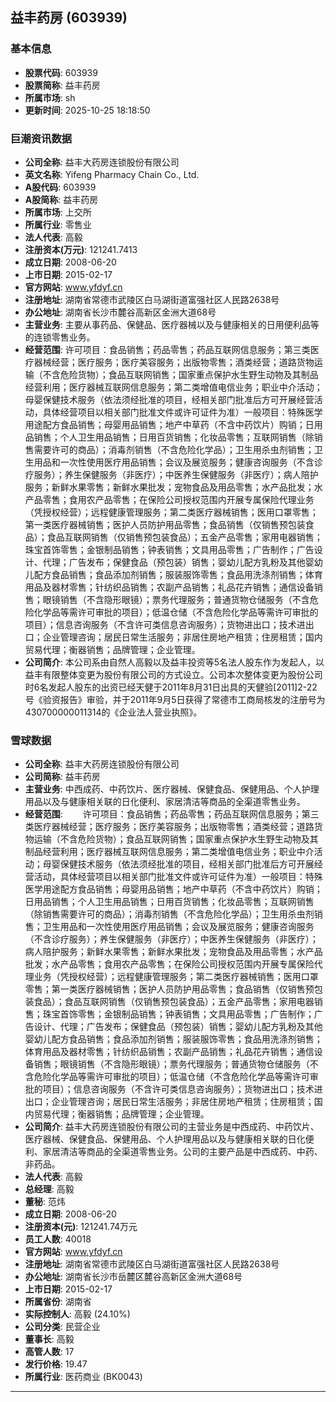## 益丰药房 (603939)

### 基本信息

- **股票代码**: 603939
- **股票简称**: 益丰药房
- **所属市场**: sh
- **更新时间**: 2025-10-25 18:18:50

### 巨潮资讯数据

- **公司全称**: 益丰大药房连锁股份有限公司
- **英文名称**: Yifeng Pharmacy Chain Co., Ltd.
- **A股代码**: 603939
- **A股简称**: 益丰药房
- **所属市场**: 上交所
- **所属行业**: 零售业
- **法人代表**: 高毅
- **注册资本(万元)**: 121241.7413
- **成立日期**: 2008-06-20
- **上市日期**: 2015-02-17
- **官方网站**: www.yfdyf.cn
- **注册地址**: 湖南省常德市武陵区白马湖街道富强社区人民路2638号
- **办公地址**: 湖南省长沙市麓谷高新区金洲大道68号
- **主营业务**: 主要从事药品、保健品、医疗器械以及与健康相关的日用便利品等的连锁零售业务。
- **经营范围**: 许可项目：食品销售；药品零售；药品互联网信息服务；第三类医疗器械经营；医疗服务；医疗美容服务；出版物零售；酒类经营；道路货物运输（不含危险货物）；食品互联网销售；国家重点保护水生野生动物及其制品经营利用；医疗器械互联网信息服务；第二类增值电信业务；职业中介活动；母婴保健技术服务（依法须经批准的项目，经相关部门批准后方可开展经营活动，具体经营项目以相关部门批准文件或许可证件为准）一般项目：特殊医学用途配方食品销售；母婴用品销售；地产中草药（不含中药饮片）购销；日用品销售；个人卫生用品销售；日用百货销售；化妆品零售；互联网销售（除销售需要许可的商品）；消毒剂销售（不含危险化学品）；卫生用杀虫剂销售；卫生用品和一次性使用医疗用品销售；会议及展览服务；健康咨询服务（不含诊疗服务）；养生保健服务（非医疗）；中医养生保健服务（非医疗）；病人陪护服务；新鲜水果零售；新鲜水果批发；宠物食品及用品零售；水产品批发；水产品零售；食用农产品零售；在保险公司授权范围内开展专属保险代理业务（凭授权经营）；远程健康管理服务；第二类医疗器械销售；医用口罩零售；第一类医疗器械销售；医护人员防护用品零售；食品销售（仅销售预包装食品）；食品互联网销售（仅销售预包装食品）；五金产品零售；家用电器销售；珠宝首饰零售；金银制品销售；钟表销售；文具用品零售；广告制作；广告设计、代理；广告发布；保健食品（预包装）销售；婴幼儿配方乳粉及其他婴幼儿配方食品销售；食品添加剂销售；服装服饰零售；食品用洗涤剂销售；体育用品及器材零售；针纺织品销售；农副产品销售；礼品花卉销售；通信设备销售；眼镜销售（不含隐形眼镜）；票务代理服务；普通货物仓储服务（不含危险化学品等需许可审批的项目）；低温仓储（不含危险化学品等需许可审批的项目）；信息咨询服务（不含许可类信息咨询服务）；货物进出口；技术进出口；企业管理咨询；居民日常生活服务；非居住房地产租赁；住房租赁；国内贸易代理；衡器销售；品牌管理；企业管理。
- **公司简介**: 本公司系由自然人高毅以及益丰投资等5名法人股东作为发起人，以益丰有限整体变更为股份有限公司的方式设立。公司本次整体变更为股份公司时6名发起人股东的出资已经天健于2011年8月31日出具的天健验[2011]2-22号《验资报告》审验，并于2011年9月5日获得了常德市工商局核发的注册号为430700000011314的《企业法人营业执照》。

### 雪球数据

- **公司全称**: 益丰大药房连锁股份有限公司
- **公司简称**: 益丰药房
- **主营业务**: 中西成药、中药饮片、医疗器械、保健食品、保健用品、个人护理用品以及与健康相关联的日化便利、家居清洁等商品的全渠道零售业务。
- **经营范围**: 　　许可项目：食品销售；药品零售；药品互联网信息服务；第三类医疗器械经营；医疗服务；医疗美容服务；出版物零售；酒类经营；道路货物运输（不含危险货物）；食品互联网销售；国家重点保护水生野生动物及其制品经营利用；医疗器械互联网信息服务；第二类增值电信业务；职业中介活动；母婴保健技术服务（依法须经批准的项目，经相关部门批准后方可开展经营活动，具体经营项目以相关部门批准文件或许可证件为准）一般项目：特殊医学用途配方食品销售；母婴用品销售；地产中草药（不含中药饮片）购销；日用品销售；个人卫生用品销售；日用百货销售；化妆品零售；互联网销售（除销售需要许可的商品）；消毒剂销售（不含危险化学品）；卫生用杀虫剂销售；卫生用品和一次性使用医疗用品销售；会议及展览服务；健康咨询服务（不含诊疗服务）；养生保健服务（非医疗）；中医养生保健服务（非医疗）；病人陪护服务；新鲜水果零售；新鲜水果批发；宠物食品及用品零售；水产品批发；水产品零售；食用农产品零售；在保险公司授权范围内开展专属保险代理业务（凭授权经营）；远程健康管理服务；第二类医疗器械销售；医用口罩零售；第一类医疗器械销售；医护人员防护用品零售；食品销售（仅销售预包装食品）；食品互联网销售（仅销售预包装食品）；五金产品零售；家用电器销售；珠宝首饰零售；金银制品销售；钟表销售；文具用品零售；广告制作；广告设计、代理；广告发布；保健食品（预包装）销售；婴幼儿配方乳粉及其他婴幼儿配方食品销售；食品添加剂销售；服装服饰零售；食品用洗涤剂销售；体育用品及器材零售；针纺织品销售；农副产品销售；礼品花卉销售；通信设备销售；眼镜销售（不含隐形眼镜）；票务代理服务；普通货物仓储服务（不含危险化学品等需许可审批的项目）；低温仓储（不含危险化学品等需许可审批的项目）；信息咨询服务（不含许可类信息咨询服务）；货物进出口；技术进出口；企业管理咨询；居民日常生活服务；非居住房地产租赁；住房租赁；国内贸易代理；衡器销售；品牌管理；企业管理。
- **公司简介**: 益丰大药房连锁股份有限公司的主营业务是中西成药、中药饮片、医疗器械、保健食品、保健用品、个人护理用品以及与健康相关联的日化便利、家居清洁等商品的全渠道零售业务。公司的主要产品是中西成药、中药、非药品。
- **法人代表**: 高毅
- **总经理**: 高毅
- **董秘**: 范炜
- **成立日期**: 2008-06-20
- **注册资本(元)**: 121241.74万元
- **员工人数**: 40018
- **官方网站**: www.yfdyf.cn
- **注册地址**: 湖南省常德市武陵区白马湖街道富强社区人民路2638号
- **办公地址**: 湖南省长沙市岳麓区麓谷高新区金洲大道68号
- **上市日期**: 2015-02-17
- **所属省份**: 湖南省
- **实际控制人**: 高毅 (24.10%)
- **公司分类**: 民营企业
- **董事长**: 高毅
- **高管人数**: 17
- **发行价格**: 19.47
- **所属行业**: 医药商业 (BK0043)

---